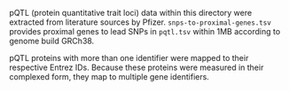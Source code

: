 pQTL (protein quantitative trait loci) data within this directory were extracted from literature sources by Pfizer. `snps-to-proximal-genes.tsv` provides proximal genes to lead SNPs in `pqtl.tsv` within 1MB according to genome build GRCh38. 

pQTL proteins with more than one identifier were mapped to their respective Entrez IDs. Because these proteins were measured in their complexed form, they map to multiple gene identifiers.
